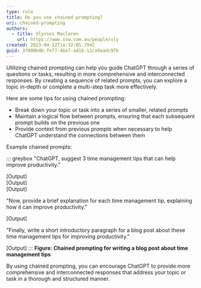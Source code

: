```yaml
---
type: rule
title: Do you use chained prompting?
uri: chained-prompting
authors:
  - title: Ulysses Maclaren
    url: https://www.ssw.com.au/people/uly
created: 2023-04-12T14:32:05.794Z
guid: 37000b4b-fe77-4be7-a41b-12ca9aadc97b
---
```

Utilizing chained prompting can help you guide ChatGPT through a series of questions or tasks, resulting in more comprehensive and interconnected responses. By creating a sequence of related prompts, you can explore a topic in-depth or complete a multi-step task more effectively.
            
<!--endintro-->

Here are some tips for using chained prompting:

* Break down your topic or task into a series of smaller, related prompts
* Maintain a logical flow between prompts, ensuring that each subsequent prompt builds on the previous one
* Provide context from previous prompts when necessary to help ChatGPT understand the connections between them
 
Example chained prompts:

::: greybox
"ChatGPT, suggest 3 time management tips that can help improve productivity." 

[Output]    
[Output]  
[Output] 

"Now, provide a brief explanation for each time management tip, explaining how it can improve productivity."

[Output]

"Finally, write a short introductory paragraph for a blog post about these time management tips for improving productivity."

[Output]
:::
**Figure: Chained prompting for writing a blog post about time management tips**
 
By using chained prompting, you can encourage ChatGPT to provide more comprehensive and interconnected responses that address your topic or task in a thorough and structured manner.